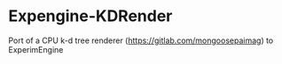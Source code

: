 # Expengine-KDRender
Port of a CPU k-d tree renderer (https://gitlab.com/mongoosepaimag) to ExperimEngine
